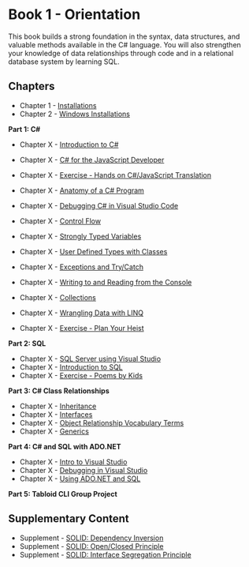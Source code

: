 # Book 1 - Orientation

This book builds a strong foundation in the syntax, data structures, and valuable methods available in the C# language. You will also strengthen your knowledge of data relationships through code and in a relational database system by learning SQL.

## Chapters

* Chapter 1 - [Installations](./chapters/INSTALLATIONS.md)
* Chapter 2 - [Windows Installations](./chapters/WINDOWS_PRO_INSTALLS.md)

**Part 1: C#**

* Chapter X - [Introduction to C#](./chapters/CSHARP_INTRO.md)
* Chapter X - [C# for the JavaScript Developer](./chapters/CSHARP_JAVASCRIPT_COMPARISON.md)
* Chapter X - [Exercise - Hands on C#/JavaScript Translation](./chapters/TRANSLATE_CSHARP_JAVASCRIPT.md)
* Chapter X - [Anatomy of a C# Program](./chapters/ANATOMY_OF_CSHARP_APP.md)
* Chapter X - [Debugging C# in Visual Studio Code](./chapters/DEBUGGING_VSCODE.md)
* Chapter X - [Control Flow](./chapters/CONTROL_FLOW.md)
* Chapter X - [Strongly Typed Variables](./chapters/STRONGLY_TYPED_VARIABLES.md)
* Chapter X - [User Defined Types with Classes](./chapters/CLASS_BASICS.md)
* Chapter X - [Exceptions and Try/Catch](./chapters/TRY_CATCH_INTRO.md)
* Chapter X - [Writing to and Reading from the Console](./chapters/CONSOLE.md)
* Chapter X - [Collections](./chapters/COLLECTIONS.md)
* Chapter X - [Wrangling Data with LINQ](./chapters/LINQ_INTRO.md)

* Chapter X - [Exercise - Plan Your Heist](./chapters/PLAN_YOUR_HEIST.md)

**Part 2: SQL**

* Chapter X - [SQL Server using Visual Studio](./chapters/SQL_SERVER_AND_VISUAL_STUDIO.md)
* Chapter X - [Introduction to SQL](./chapters/SQL_INTRO.md)
* Chapter X - [Exercise - Poems by Kids](./chapters/SQL_EXERCISE_POKI.md)

**Part 3: C# Class Relationships**

* Chapter X -  [Inheritance](./chapters/INHERITANCE_INTRO.md)
* Chapter X -  [Interfaces](./chapters/INTERFACES_INTRO.md)
* Chapter X -  [Object Relationship Vocabulary Terms](./chapters/RELATIONSHIPS.md)
* Chapter X -  [Generics](./chapters/GENERICS_INTRO.md)

**Part 4: C# and SQL with ADO<span>.NET</span>**

* Chapter X - [Intro to Visual Studio](./chapters/VISUAL_STUDIO.md)
* Chapter X - [Debugging in Visual Studio](./chapters/DEBUGGING_VS.md)
* Chapter X - [Using ADO.NET and SQL](./chapters/ADONET_INTRO.md)

**Part 5: Tabloid CLI Group Project**

## Supplementary Content

* Supplement - [SOLID: Dependency Inversion](./chapters/DEPENDENCY_INVERSION.md)
* Supplement - [SOLID: Open/Closed Principle](./chapters/OPEN_CLOSED_PRINCIPLE.md)
* Supplement - [SOLID: Interface Segregation Principle](./chapters/INTERFACE_SEGREGATION_PRINCIPLE.md)
